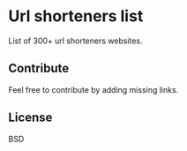 Url shorteners list
==

List of 300+ url shorteners websites.

Contribute
--

Feel free to contribute by adding missing links.

License
--

BSD
